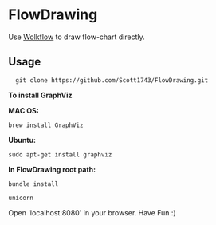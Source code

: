 # FlowDrawing

Use [Wolkflow](https://github.com/geekq/workflow "Wolkflow") to draw flow-chart directly.

## Usage

```
  git clone https://github.com/Scott1743/FlowDrawing.git
```

__To install GraphViz__

__MAC OS:__

```
brew install GraphViz
```

__Ubuntu:__

```
sudo apt-get install graphviz
```

__In FlowDrawing root path:__

```
bundle install

unicorn
```

Open 'localhost:8080' in your browser. Have Fun :)

